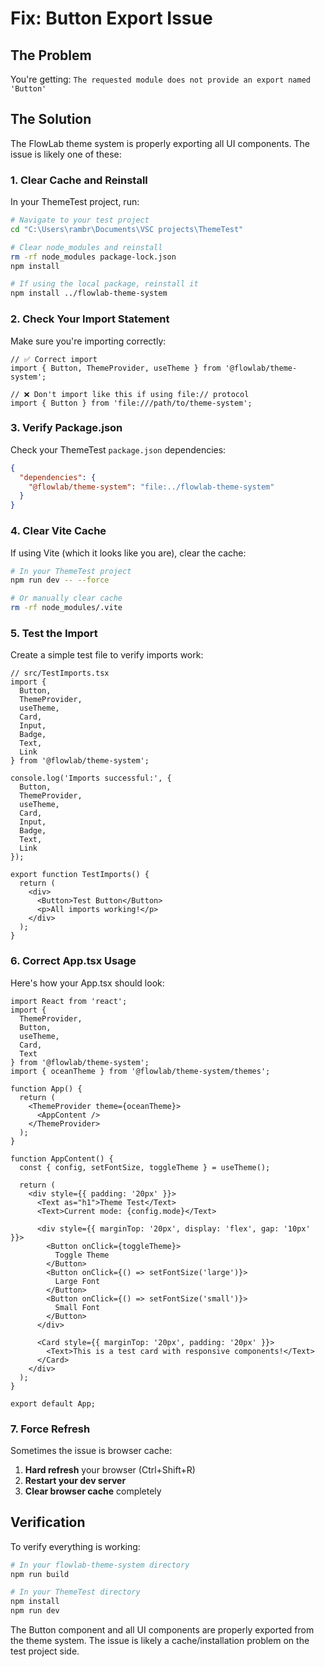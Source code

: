 # Fix: Button Export Issue

## The Problem
You're getting: `The requested module does not provide an export named 'Button'`

## The Solution

The FlowLab theme system is properly exporting all UI components. The issue is likely one of these:

### 1. **Clear Cache and Reinstall**

In your ThemeTest project, run:

```bash
# Navigate to your test project
cd "C:\Users\rambr\Documents\VSC projects\ThemeTest"

# Clear node_modules and reinstall
rm -rf node_modules package-lock.json
npm install

# If using the local package, reinstall it
npm install ../flowlab-theme-system
```

### 2. **Check Your Import Statement**

Make sure you're importing correctly:

```tsx
// ✅ Correct import
import { Button, ThemeProvider, useTheme } from '@flowlab/theme-system';

// ❌ Don't import like this if using file:// protocol
import { Button } from 'file:///path/to/theme-system';
```

### 3. **Verify Package.json**

Check your ThemeTest `package.json` dependencies:

```json
{
  "dependencies": {
    "@flowlab/theme-system": "file:../flowlab-theme-system"
  }
}
```

### 4. **Clear Vite Cache**

If using Vite (which it looks like you are), clear the cache:

```bash
# In your ThemeTest project
npm run dev -- --force

# Or manually clear cache
rm -rf node_modules/.vite
```

### 5. **Test the Import**

Create a simple test file to verify imports work:

```tsx
// src/TestImports.tsx
import { 
  Button, 
  ThemeProvider, 
  useTheme,
  Card,
  Input,
  Badge,
  Text,
  Link 
} from '@flowlab/theme-system';

console.log('Imports successful:', {
  Button,
  ThemeProvider,
  useTheme,
  Card,
  Input,
  Badge,
  Text,
  Link
});

export function TestImports() {
  return (
    <div>
      <Button>Test Button</Button>
      <p>All imports working!</p>
    </div>
  );
}
```

### 6. **Correct App.tsx Usage**

Here's how your App.tsx should look:

```tsx
import React from 'react';
import { 
  ThemeProvider, 
  Button, 
  useTheme,
  Card,
  Text 
} from '@flowlab/theme-system';
import { oceanTheme } from '@flowlab/theme-system/themes';

function App() {
  return (
    <ThemeProvider theme={oceanTheme}>
      <AppContent />
    </ThemeProvider>
  );
}

function AppContent() {
  const { config, setFontSize, toggleTheme } = useTheme();
  
  return (
    <div style={{ padding: '20px' }}>
      <Text as="h1">Theme Test</Text>
      <Text>Current mode: {config.mode}</Text>
      
      <div style={{ marginTop: '20px', display: 'flex', gap: '10px' }}>
        <Button onClick={toggleTheme}>
          Toggle Theme
        </Button>
        <Button onClick={() => setFontSize('large')}>
          Large Font
        </Button>
        <Button onClick={() => setFontSize('small')}>
          Small Font
        </Button>
      </div>
      
      <Card style={{ marginTop: '20px', padding: '20px' }}>
        <Text>This is a test card with responsive components!</Text>
      </Card>
    </div>
  );
}

export default App;
```

### 7. **Force Refresh**

Sometimes the issue is browser cache:

1. **Hard refresh** your browser (Ctrl+Shift+R)
2. **Restart your dev server**
3. **Clear browser cache** completely

## Verification

To verify everything is working:

```bash
# In your flowlab-theme-system directory
npm run build

# In your ThemeTest directory  
npm install
npm run dev
```

The Button component and all UI components are properly exported from the theme system. The issue is likely a cache/installation problem on the test project side.